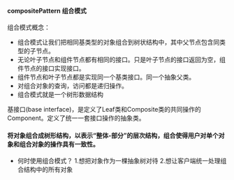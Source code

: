 ####  compositePattern 组合模式

组合模式概念：
- 组合模式让我们把相同基类型的对象组合到树状结构中，其中父节点包含同类型的子节点。
- 无论叶子节点和组件节点都有相同的接口。只是叶子节点的接口返回为空，组件节点的接口实现接口。
- 组件节点和叶子节点都是实现同一个基类接口。同一个抽象父类。
- 对组合对象的查询，访问都是递归操作。
- 组合模式就是一个树形数据结构


基接口(base interface)，是定义了Leaf类和Composite类的共同操作的Component。定义了统一一套接口操作的抽象类。

#### 将对象组合成树形结构，以表示“整体-部分”的层次结构，组合使得用户对单个对象和组合对象的操作具有一致性。

- 何时使用组合模式？
1.想把对象作为一棵抽象树对待
2.想让客户端统一处理组合结构中的所有对象
